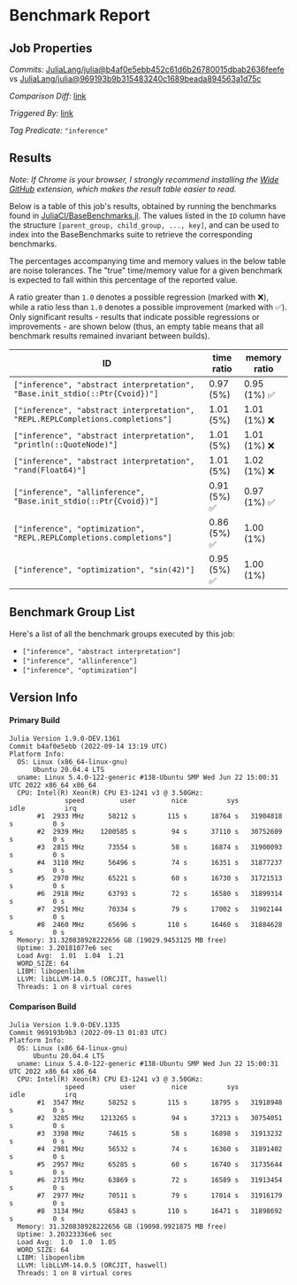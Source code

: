# Benchmark Report

## Job Properties

*Commits:* [JuliaLang/julia@b4af0e5ebb452c61d6b26780015dbab2636feefe](https://github.com/JuliaLang/julia/commit/b4af0e5ebb452c61d6b26780015dbab2636feefe) vs [JuliaLang/julia@969193b9b315483240c1689beada894563a1d75c](https://github.com/JuliaLang/julia/commit/969193b9b315483240c1689beada894563a1d75c)

*Comparison Diff:* [link](https://github.com/JuliaLang/julia/compare/969193b9b315483240c1689beada894563a1d75c..b4af0e5ebb452c61d6b26780015dbab2636feefe)

*Triggered By:* [link](https://github.com/JuliaLang/julia/commit/b4af0e5ebb452c61d6b26780015dbab2636feefe#commitcomment-84107086)

*Tag Predicate:* `"inference"`

## Results

*Note: If Chrome is your browser, I strongly recommend installing the [Wide GitHub](https://chrome.google.com/webstore/detail/wide-github/kaalofacklcidaampbokdplbklpeldpj?hl=en)
extension, which makes the result table easier to read.*

Below is a table of this job's results, obtained by running the benchmarks found in
[JuliaCI/BaseBenchmarks.jl](https://github.com/JuliaCI/BaseBenchmarks.jl). The values
listed in the `ID` column have the structure `[parent_group, child_group, ..., key]`,
and can be used to index into the BaseBenchmarks suite to retrieve the corresponding
benchmarks.

The percentages accompanying time and memory values in the below table are noise tolerances. The "true"
time/memory value for a given benchmark is expected to fall within this percentage of the reported value.

A ratio greater than `1.0` denotes a possible regression (marked with :x:), while a ratio less
than `1.0` denotes a possible improvement (marked with :white_check_mark:). Only significant results - results
that indicate possible regressions or improvements - are shown below (thus, an empty table means that all
benchmark results remained invariant between builds).

| ID | time ratio | memory ratio |
|----|------------|--------------|
| `["inference", "abstract interpretation", "Base.init_stdio(::Ptr{Cvoid})"]` | 0.97 (5%)  | 0.95 (1%) :white_check_mark: |
| `["inference", "abstract interpretation", "REPL.REPLCompletions.completions"]` | 1.01 (5%)  | 1.01 (1%) :x: |
| `["inference", "abstract interpretation", "println(::QuoteNode)"]` | 1.01 (5%)  | 1.01 (1%) :x: |
| `["inference", "abstract interpretation", "rand(Float64)"]` | 1.01 (5%)  | 1.02 (1%) :x: |
| `["inference", "allinference", "Base.init_stdio(::Ptr{Cvoid})"]` | 0.91 (5%) :white_check_mark: | 0.97 (1%) :white_check_mark: |
| `["inference", "optimization", "REPL.REPLCompletions.completions"]` | 0.86 (5%) :white_check_mark: | 1.00 (1%)  |
| `["inference", "optimization", "sin(42)"]` | 0.95 (5%) :white_check_mark: | 1.00 (1%)  |

## Benchmark Group List

Here's a list of all the benchmark groups executed by this job:

- `["inference", "abstract interpretation"]`
- `["inference", "allinference"]`
- `["inference", "optimization"]`

## Version Info

#### Primary Build

```
Julia Version 1.9.0-DEV.1361
Commit b4af0e5ebb (2022-09-14 13:19 UTC)
Platform Info:
  OS: Linux (x86_64-linux-gnu)
      Ubuntu 20.04.4 LTS
  uname: Linux 5.4.0-122-generic #138-Ubuntu SMP Wed Jun 22 15:00:31 UTC 2022 x86_64 x86_64
  CPU: Intel(R) Xeon(R) CPU E3-1241 v3 @ 3.50GHz: 
              speed         user         nice          sys         idle          irq
       #1  2933 MHz      58212 s        115 s      18764 s   31904818 s          0 s
       #2  2939 MHz    1200585 s         94 s      37110 s   30752609 s          0 s
       #3  2815 MHz      73554 s         58 s      16874 s   31900093 s          0 s
       #4  3110 MHz      56496 s         74 s      16351 s   31877237 s          0 s
       #5  2970 MHz      65221 s         60 s      16730 s   31721513 s          0 s
       #6  2918 MHz      63793 s         72 s      16580 s   31899314 s          0 s
       #7  2951 MHz      70334 s         79 s      17002 s   31902144 s          0 s
       #8  2460 MHz      65696 s        110 s      16460 s   31884628 s          0 s
  Memory: 31.320838928222656 GB (19029.9453125 MB free)
  Uptime: 3.20181077e6 sec
  Load Avg:  1.01  1.04  1.21
  WORD_SIZE: 64
  LIBM: libopenlibm
  LLVM: libLLVM-14.0.5 (ORCJIT, haswell)
  Threads: 1 on 8 virtual cores

```

#### Comparison Build

```
Julia Version 1.9.0-DEV.1335
Commit 969193b9b3 (2022-09-13 01:03 UTC)
Platform Info:
  OS: Linux (x86_64-linux-gnu)
      Ubuntu 20.04.4 LTS
  uname: Linux 5.4.0-122-generic #138-Ubuntu SMP Wed Jun 22 15:00:31 UTC 2022 x86_64 x86_64
  CPU: Intel(R) Xeon(R) CPU E3-1241 v3 @ 3.50GHz: 
              speed         user         nice          sys         idle          irq
       #1  3547 MHz      58252 s        115 s      18795 s   31918948 s          0 s
       #2  3285 MHz    1213265 s         94 s      37213 s   30754051 s          0 s
       #3  3398 MHz      74615 s         58 s      16898 s   31913232 s          0 s
       #4  2981 MHz      56532 s         74 s      16360 s   31891402 s          0 s
       #5  2957 MHz      65285 s         60 s      16740 s   31735644 s          0 s
       #6  2715 MHz      63869 s         72 s      16589 s   31913454 s          0 s
       #7  2977 MHz      70511 s         79 s      17014 s   31916179 s          0 s
       #8  3134 MHz      65843 s        110 s      16471 s   31898692 s          0 s
  Memory: 31.320838928222656 GB (19098.9921875 MB free)
  Uptime: 3.20323336e6 sec
  Load Avg:  1.0  1.0  1.05
  WORD_SIZE: 64
  LIBM: libopenlibm
  LLVM: libLLVM-14.0.5 (ORCJIT, haswell)
  Threads: 1 on 8 virtual cores

```
